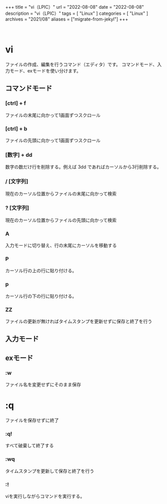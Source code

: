 +++
title = "vi（LPIC）"
url = "2022-08-08"
date = "2022-08-08"
description = "vi（LPIC）"
tags = [
  "Linux"
]
categories = [
  "Linux"
]
archives = "2021/08"
aliases = ["migrate-from-jekyl"]
+++

<br>

# vi

ファイルの作成、編集を行うコマンド（エディタ）です。
コマンドモード、入力モード、exモードを使い分けます。


## コマンドモード

### [ctrl] + f

ファイルの末尾に向かって1画面ずつスクロール

### [ctrl] + b

ファイルの先頭に向かって1画面ずつスクロール

### [数字] + dd

数字の数だけ行を削除する。例えば 3dd であればカーソルから3行削除する。

### / [文字列]

現在のカーソル位置からファイルの末尾に向かって検索

### ? [文字列]

現在のカーソル位置からファイルの先頭に向かって検索

### A

入力モードに切り替え、行の末尾にカーソルを移動する

### P

カーソル行の上の行に貼り付ける。

### p

カーソル行の下の行に貼り付ける。

### ZZ

ファイルの更新が無ければタイムスタンプを更新せずに保存と終了を行う


## 入力モード



## exモード

### :w 

ファイル名を変更せずにそのまま保存

# :q

ファイルを保存せずに終了

### :q!

すべて破棄して終了する

### :wq

タイムスタンプを更新して保存と終了を行う

### :!

viを実行しながらコマンドを実行する。